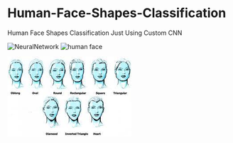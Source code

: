 # Human-Face-Shapes-Classification
Human Face Shapes Classification Just Using Custom CNN 

![NeuralNetwork](https://www.nikonsmallworld.com/images/photos/2020/_photo800/No9-JasonKirk_2Neurons.jpg)
![human face]([https://github.com/alirzx/Human-Face-Shapes-Classification/blob/main/img.jpg](https://github.com/alirzx/Human-Face-Shapes-Classification/blob/main/photo_6030725518216774984_y.jpg))

![human face](https://github.com/alirzx/Human-Face-Shapes-Classification/blob/main/images.jpg)
